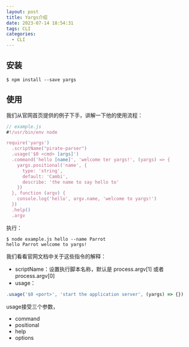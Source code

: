 ```yaml
---
layout: post
title: Yargs介绍
date: 2023-07-14 18:54:31
tags: CLI
categories:
  - CLI
---
```


## 安装

```shell
$ npm install --save yargs
```

## 使用

我们从官网首页提供的例子下手，讲解一下他的使用流程：

```js
// example.js
#!/usr/bin/env node

require('yargs')
  .scriptName("pirate-parser")
  .usage('$0 <cmd> [args]')
  .command('hello [name]', 'welcome ter yargs!', (yargs) => {
    yargs.positional('name', {
      type: 'string',
      default: 'Cambi',
      describe: 'the name to say hello to'
    })
  }, function (argv) {
    console.log('hello', argv.name, 'welcome to yargs!')
  })
  .help()
  .argv
```

执行：

```shell
$ node example.js hello --name Parrot
hello Parrot welcome to yargs!
```

我们看看官网文档中关于这些指令的解释：

- scriptName：设置执行脚本名称，默认是 process.argv[1] 或者 process.argv[0]
- usage：

```js
.usage('$0 <port>', 'start the application server', (yargs) => {})
```
usage接受三个参数，


- command
- positional
- help
- options